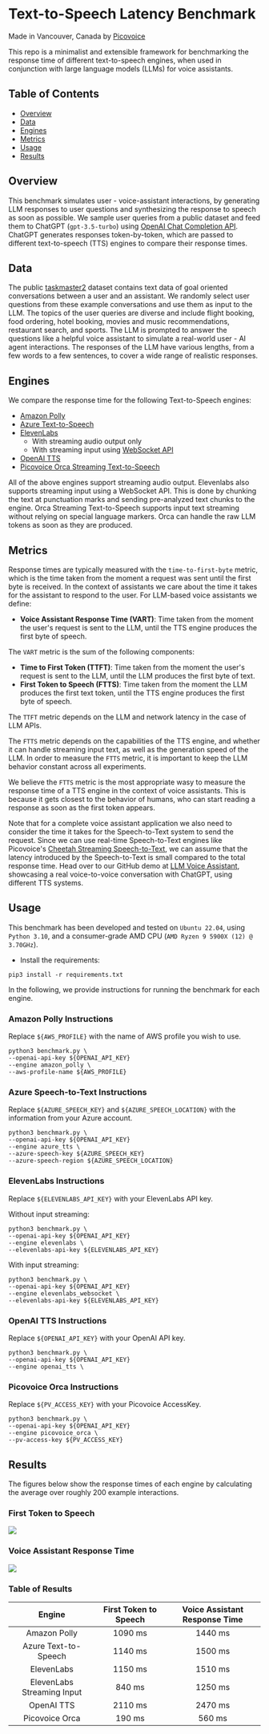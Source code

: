 # Text-to-Speech Latency Benchmark

Made in Vancouver, Canada by [Picovoice](https://picovoice.ai)

This repo is a minimalist and extensible framework for benchmarking the response time of different text-to-speech
engines, when used in conjunction with large language models (LLMs) for voice assistants.

## Table of Contents

- [Overview](#overview)
- [Data](#data)
- [Engines](#engines)
- [Metrics](#metrics)
- [Usage](#usage)
- [Results](#results)

## Overview

This benchmark simulates user - voice-assistant interactions, by generating LLM responses to user questions
and synthesizing the response to speech as soon as possible.
We sample user queries from a public dataset and feed them to ChatGPT (`gpt-3.5-turbo`)
using [OpenAI Chat Completion API](https://platform.openai.com/docs/guides/text-generation/chat-completions-api).
ChatGPT generates responses token-by-token, which are passed to different text-to-speech (TTS) engines
to compare their response times.

## Data

The public [taskmaster2](https://huggingface.co/datasets/taskmaster2) dataset contains text data of goal oriented
conversations between a user and an assistant.
We randomly select user questions from these example conversations and use them as input to the LLM.
The topics of the user queries are diverse and include flight booking, food ordering, hotel booking, movies and music
recommendations, restaurant search, and sports.
The LLM is prompted to answer the questions like a helpful voice assistant to simulate a real-world user - AI
agent interactions. The responses of the LLM have various lengths, from a few words to a few sentences, to cover a wide
range of realistic responses.

## Engines

We compare the response time for the following Text-to-Speech engines:

- [Amazon Polly](https://aws.amazon.com/polly/)
- [Azure Text-to-Speech](https://azure.microsoft.com/en-us/services/cognitive-services/text-to-speech/)
- [ElevenLabs](https://elevenlabs.io/)
    - With streaming audio output only
    - With streaming input using [WebSocket API](https://elevenlabs.io/docs/api-reference/websockets)
- [OpenAI TTS](https://platform.openai.com/docs/guides/text-to-speech)
- [Picovoice Orca Streaming Text-to-Speech](https://picovoice.ai/platform/orca/)

All of the above engines support streaming audio output.
Elevenlabs also supports streaming input using a WebSocket API.
This is done by chunking the text at punctuation marks and sending pre-analyzed text chunks to the engine.
Orca Streaming Text-to-Speech supports input text streaming without relying on special language markers.
Orca can handle the raw LLM tokens as soon as they are produced.

## Metrics

Response times are typically measured with the `time-to-first-byte` metric, which is the time taken from the moment a
request was sent until the first byte is received.
In the context of assistants we care about the time it takes for the assistant to respond to the user.
For LLM-based voice assistants we define:

- **Voice Assistant Response Time (VART)**: Time taken from the moment the user's request is sent to the LLM, until the
  TTS engine produces the first byte of speech.

The `VART` metric is the sum of the following components:

- **Time to First Token (TTFT)**: Time taken from the moment the user's request is sent to the LLM, until the LLM
  produces the first byte of text.
- **First Token to Speech (FTTS)**: Time taken from the moment the LLM produces the first text token,
  until the TTS engine produces the first byte of speech.

The `TTFT` metric depends on the LLM and network latency in the case of LLM APIs.

The `FTTS` metric depends on the capabilities of the TTS engine, and whether it can handle streaming input text,
as well as the generation speed of the LLM.
In order to measure the `FTTS` metric, it is important to keep the LLM behavior constant across all experiments.

We believe the `FTTS` metric is the most appropriate wasy to measure the response time of a TTS engine in the context of
voice assistants. This is because it gets closest to the behavior of humans, who can start reading a response as
soon as the first token appears.

Note that for a complete voice assistant application we also need to consider the time it takes for the Speech-to-Text
system to send the request. Since we can use real-time Speech-to-Text engines like
Picovoice's [Cheetah Streaming Speech-to-Text](https://picovoice.ai/platform/cheetah/),
we can assume that the latency introduced by the Speech-to-Text is small compared to the total response time.
Head over to our GitHub demo
at [LLM Voice Assistant](https://github.com/Picovoice/orca/tree/main/demo/llm_voice_assistant),
showcasing a real voice-to-voice conversation with ChatGPT, using different TTS systems.

## Usage

This benchmark has been developed and tested on `Ubuntu 22.04`, using `Python 3.10`, and a consumer-grade AMD CPU
(`AMD Ryzen 9 5900X (12) @ 3.70GHz`).

- Install the requirements:

```console
pip3 install -r requirements.txt
```

In the following, we provide instructions for running the benchmark for each engine.

### Amazon Polly Instructions

Replace `${AWS_PROFILE}` with the name of AWS profile you wish to use.

```console
python3 benchmark.py \
--openai-api-key ${OPENAI_API_KEY}
--engine amazon_polly \
--aws-profile-name ${AWS_PROFILE}
```

### Azure Speech-to-Text Instructions

Replace `${AZURE_SPEECH_KEY}` and `${AZURE_SPEECH_LOCATION}` with the information from your Azure account.

```console
python3 benchmark.py \
--openai-api-key ${OPENAI_API_KEY}
--engine azure_tts \
--azure-speech-key ${AZURE_SPEECH_KEY}
--azure-speech-region ${AZURE_SPEECH_LOCATION}
```

### ElevenLabs Instructions

Replace `${ELEVENLABS_API_KEY}` with your ElevenLabs API key.

Without input streaming:

```console
python3 benchmark.py \
--openai-api-key ${OPENAI_API_KEY}
--engine elevenlabs \
--elevenlabs-api-key ${ELEVENLABS_API_KEY}
```

With input streaming:

```console
python3 benchmark.py \
--openai-api-key ${OPENAI_API_KEY}
--engine elevenlabs_websocket \
--elevenlabs-api-key ${ELEVENLABS_API_KEY}
```

### OpenAI TTS Instructions

Replace `${OPENAI_API_KEY}` with your OpenAI API key.

```console
python3 benchmark.py \
--openai-api-key ${OPENAI_API_KEY}
--engine openai_tts \
```

### Picovoice Orca Instructions

Replace `${PV_ACCESS_KEY}` with your Picovoice AccessKey.

```console
python3 benchmark.py \
--openai-api-key ${OPENAI_API_KEY}
--engine picovoice_orca \
--pv-access-key ${PV_ACCESS_KEY}
```

## Results

The figures below show the response times of each engine by calculating the average over roughly 200 example
interactions.

### First Token to Speech

![](results/plots/first_token_to_speech.png)

### Voice Assistant Response Time

![](results/plots/voice_assistant_response_time.png)

### Table of Results

|           Engine           | First Token to Speech | Voice Assistant Response Time |
|:--------------------------:|:---------------------:|:-----------------------------:|
|        Amazon Polly        |        1090 ms        |            1440 ms            |
|    Azure Text-to-Speech    |        1140 ms        |            1500 ms            |
|         ElevenLabs         |        1150 ms        |            1510 ms            |
| ElevenLabs Streaming Input |        840 ms         |            1250 ms            |
|         OpenAI TTS         |        2110 ms        |            2470 ms            |
|       Picovoice Orca       |        190 ms         |            560 ms             |
